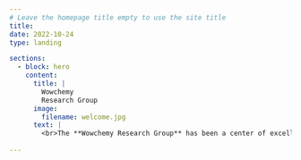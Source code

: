 ```yaml
---
# Leave the homepage title empty to use the site title
title:
date: 2022-10-24
type: landing

sections:
  - block: hero
    content:
      title: |
        Wowchemy
        Research Group
      image:
        filename: welcome.jpg
      text: |
        <br>The **Wowchemy Research Group** has been a center of excellence for Artificial Intelligence research, teaching, and practice since its founding in 2016.
 
---
```

